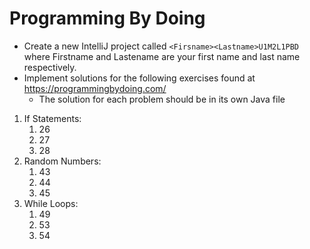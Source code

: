 # Programming By Doing
* Create a new IntelliJ project called ```<Firsname><Lastname>U1M2L1PBD``` where Firstname and Lastename are your first name and last name respectively.
* Implement solutions for the following exercises found at https://programmingbydoing.com/
  * The solution for each problem should be in its own Java file

1. If Statements:
    1. 26
    1. 27
    1. 28
1. Random Numbers:
    1. 43
    1. 44
    1. 45
1. While Loops:
    1. 49
    1. 53
    1. 54
